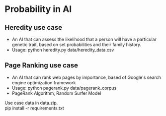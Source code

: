 # Probability in AI

## Heredity use case
- An AI that can assess the likelihood that a person will have a particular genetic trait, based on set probabilities and their family history.
- Usage: python heredity.py data/heredity_data.csv

## Page Ranking use case 
- An AI that can rank web pages by importance, based of Google's search engine optimization framework
- Usage: python pagerank.py data/pagerank_corpus
- PageRank Algorithm, Random Surfer Model

Use case data in data.zip,  
pip install -r requirements.txt 

